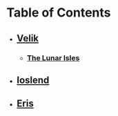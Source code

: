 
# Table of Contents <!-- omit in toc --> 

* ## [Velik](https://github.com/CGavinMullis/Oliran-Github/tree/main/Atlas/Continental/Velik)

  * ### [The Lunar Isles](https://github.com/CGavinMullis/Oliran-Github/tree/main/Atlas/Continenta/Velik/The-Lunar-Isles)

* ## [Ioslend](https://github.com/CGavinMullis/Oliran-Github/tree/main/Atlas/Continenta/Ioslend)

* ## [Eris](https://github.com/CGavinMullis/Oliran-Github/tree/main/Atlas/Continenta/Eris)